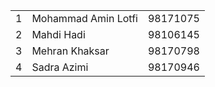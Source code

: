 <table>
  <tr>
    <td>1</td>
    <td>Mohammad Amin Lotfi</td>
    <td>98171075</td>
  </tr>
  <tr>
    <td>2</td>
    <td>Mahdi Hadi</td>
    <td>98106145</td>
  </tr>
    <tr>
    <td>3</td>
    <td>Mehran Khaksar</td>
    <td>98170798</td>
  </tr>
<tr>
    <td>4</td>
    <td>Sadra Azimi</td>
    <td>98170946</td>
  </tr>
</table>

